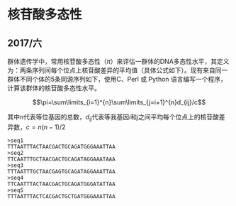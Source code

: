# 核苷酸多态性  

## 2017/六

群体遗传学中，常用核苷酸多态性（$\pi$）来评估一群体的DNA多态性水平，其定义为：两条序列间每个位点上核苷酸差异的平均值（具体公式如下）。现有来自同一群体不同个体的5条同源序列如下，使用C、Perl 或 Python 语言编写一个程序，计算该群体的核苷酸多态性水平。

$$\pi=\sum\limits_{i=1}^{n}\sum\limits_{j=i+1}^{n}d_{ij}/c$$

其中$n$代表等位基因的总数，$d_{ij}$代表等我基因$i$和$j$之间平均每个位点上的核苷酸差异数，$c=n(n-1)/2$

```text
>seq1
TTTAATTTACTAACGACTGCAGATGGGAAATTAA
>seq2
TTCAATTTGCTAACGACTGCAGATAGGAAATAAA
>seq3
TTTAATTTGCTAACGAGTGCAGATAGGAAATTAA
>seq4
TTCAATTTACTAACGACTGCAGATGGGATATTAA
>seq5
TTTAATTTACTCACGACTGCTGATGGGAAATTAA
```
